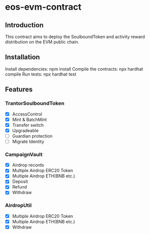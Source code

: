 # eos-evm-contract
## Introduction
This contract aims to deploy the SoulboundToken and activity reward distribution on the EVM public chain.

## Installation
Install dependencies: npm install
Compile the contracts: npx hardhat compile
Run tests: npx hardhat test

## Features
### TrantorSoulboundToken
- [x] AccessControl
- [x] Mint & BatchMint
- [x] Transfer switch
- [x] Upgradeable
- [ ] Guardian protection
- [ ] Migrate Identity

### CampaignVault
- [x] Airdrop records
- [x] Multiple Airdrop ERC20 Token
- [x] Multiple Airdrop ETH(BNB etc.)
- [x] Deposit
- [x] Refund
- [x] Withdraw

### AirdropUtil
- [x] Multiple Airdrop ERC20 Token
- [x] Multiple Airdrop ETH(BNB etc.)
- [x] Withdraw
